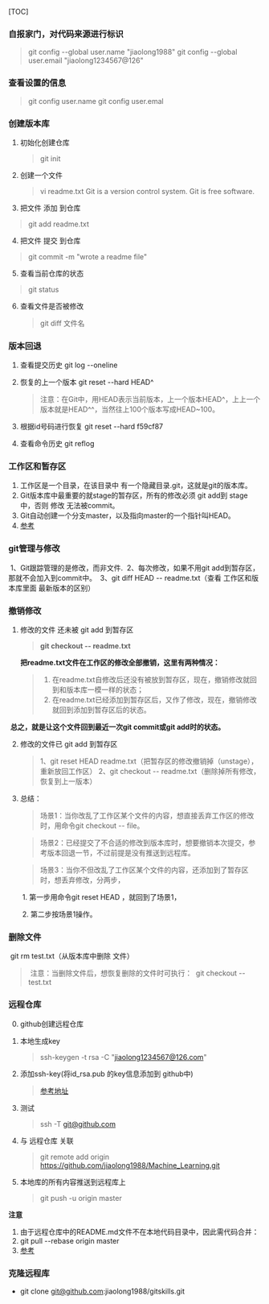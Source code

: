 [TOC]

### 自报家门，对代码来源进行标识

> git config --global user.name "jiaolong1988"
> git config --global user.email "jiaolong1234567@126"

### 查看设置的信息

> git config user.name
> git config user.emal

### 创建版本库

1. 初始化创建仓库

   > git init

   

2. 创建一个文件

   > vi readme.txt
   > 	Git is a version control system.
   > 	Git is free software.

3. 把文件 添加 到仓库
    
> git add readme.txt
    
4. 把文件 提交 到仓库
    
> git commit -m "wrote a readme file"
    
5. 查看当前仓库的状态
    
> git status
    
6. 查看文件是否被修改
    
    > git diff 文件名

### 版本回退

1. 查看提交历史
   git log --oneline

2. 恢复的上一个版本
   git reset --hard HEAD^

   > 注意：在Git中，用HEAD表示当前版本，上一个版本HEAD^，上上一个版本就是HEAD^^，当然往上100个版本写成HEAD~100。

3. 根据id号码进行恢复
   git reset --hard f59cf87

4. 查看命令历史
   git reflog

### 工作区和暂存区

1. 工作区是一个目录，在该目录中 有一个隐藏目录.git，这就是git的版本库。
2. Git版本库中最重要的就stage的暂存区，所有的修改必须 git add到 stage中，否则 修改 无法被commit。
3. Git自动创建一个分支master，以及指向master的一个指针叫HEAD。
4. [参考](https://www.liaoxuefeng.com/wiki/0013739516305929606dd18361248578c67b8067c8c017b000/0013745374151782eb658c5a5ca454eaa451661275886c6000)



### git管理与修改

​	1、Git跟踪管理的是修改，而非文件.
​	2、每次修改，如果不用git add到暂存区，那就不会加入到commit中。
​	3、git diff HEAD -- readme.txt（查看 工作区和版本库里面 最新版本的区别）
​	

### 撤销修改
 1. 修改的文件 还未被 git add 到暂存区

    >  **git checkout -- readme.txt**

    

     **把readme.txt文件在工作区的修改全部撤销，这里有两种情况：**

    >	1. 在readme.txt自修改后还没有被放到暂存区，现在，撤销修改就回到和版本库一模一样的状态；
    >	2. 在readme.txt已经添加到暂存区后，又作了修改，现在，撤销修改就回到添加到暂存区后的状态。

​		      **总之，就是让这个文件回到最近一次git commit或git add时的状态。**



2. 修改的文件已 git add 到暂存区
   	> 1、git reset HEAD readme.txt（把暂存区的修改撤销掉（unstage），重新放回工作区）
      	2、git checkout -- readme.txt（删除掉所有修改，恢复到上一版本）

3. 总结：

   > 场景1：当你改乱了工作区某个文件的内容，想直接丢弃工作区的修改时，用命令git checkout -- file。

   > 场景2：已经提交了不合适的修改到版本库时，想要撤销本次提交，参考版本回退一节，不过前提是没有推送到远程库。

   > 场景3：当你不但改乱了工作区某个文件的内容，还添加到了暂存区时，想丢弃修改，分两步，

   ​	1. 第一步用命令git reset HEAD <file>，就回到了场景1，

   ​	2. 第二步按场景1操作。

   

### 删除文件
​	git rm test.txt（从版本库中删除 文件）

> ​	注意：当删除文件后，想恢复删除的文件时可执行：
> ​	git checkout -- test.txt

### 远程仓库

0. github创建远程仓库
1. 本地生成key
   
   > ssh-keygen -t rsa -C "jiaolong1234567@126.com"
2. 添加ssh-key(将id_rsa.pub 的key信息添加到 github中)
   
   > [参考地址](https://help.github.com/articles/adding-a-new-ssh-key-to-your-github-account/)
3. 测试
   
   > ssh -T git@github.com
4. 与 远程仓库 关联
   
   > git remote add origin https://github.com/jiaolong1988/Machine_Learning.git
5. 本地库的所有内容推送到远程库上	
   
   > git push -u origin master

 **注意**

1. 由于远程仓库中的README.md文件不在本地代码目录中，因此需代码合并：
2. git pull --rebase origin master
3. [参考](https://jingyan.baidu.com/article/f3e34a12a25bc8f5ea65354a.html)



### 克隆远程库

 - git clone git@github.com:jiaolong1988/gitskills.git

   